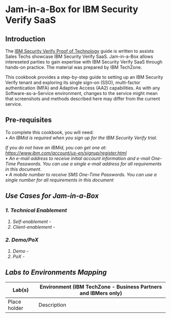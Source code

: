 # Jam-in-a-Box for IBM Security Verify SaaS


## Introduction

The [IBM Security Verify Proof of Technology](https://ibm.seismic.com/app?ContentId=510d65b5-e15c-4e55-b011-1afeaeaf9789) guide is written to assists Sales Techs showcase IBM Security Verify SaaS.
Jam-in-a-Box allows intereseted parties to gain expertise with IBM Security Verify SaaS through hands-on practice. The material was prepared by IBM TechZone.

This cookbook provides a step-by-step guide to setting up an IBM Security Verify tenant and exploring its single sign-on (SSO), multi-factor authentication (MFA) and Adaptive Access (AA2) capabilities.
As with any Software-as-a-Service environment, changes to the service might mean that screenshots and methods described here may differ from the current service.

## Pre-requisites
To complete this cookbook, you will need:<br>
<i>• An IBMid is required when you sign up for the IBM Security Verify trial. <br><p>If you do not have 
an IBMid, you can get one at: https://www.ibm.com/account/us-en/signup/register.html <br>
• An e-mail address to receive initial account information and e-mail One-Time Passwords. You can use a single e-mail address for all requirements in this document.<br>
• A mobile number to receive SMS One-Time Passwords. You can use a single number for all requirements in this document

## Use Cases for Jam-in-a-Box

### 1. Technical Enablement

1. Self-enablement - 
2. Client-enablement - 

### 2. Demo/PoX

1. Demo - 
2. PoX - 

## Labs to Environments Mapping

| Lab(s)                                                       | Environment (IBM TechZone - Business Partners and IBMers only) |
| ------------------------------------------------------------ | ------------------------------------------------------------ |
Place holder | Description
